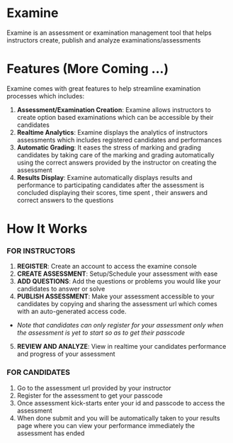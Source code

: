 # Examine

Examine is an assessment or examination management tool that helps instructors create, publish and analyze examinations/assessments

###

# Features (More Coming ...)

Examine comes with great features to help streamline examination processes which includes:

1. **Assessment/Examination Creation**: Examine allows instructors to create option based examinations which can be accessible by their candidates
2. **Realtime Analytics**: Examine displays the analytics of instructors assessments which includes registered candidates and performances
3. **Automatic Grading**: It eases the stress of marking and grading candidates by taking care of the marking and grading automatically using the correct answers provided by the instructor on creating the assessment
4. **Results Display**: Examine automatically displays results and performance to participating candidates after the assessment is concluded displaying their scores, time spent , their answers and correct answers to the questions

###

# How It Works

### FOR INSTRUCTORS

1. **REGISTER**: Create an account to access the examine console
2. **CREATE ASSESSMENT**: Setup/Schedule your assessment with ease
3. **ADD QUESTIONS**: Add the questions or problems you would like your candidates to answer or solve
4. **PUBLISH ASSESSMENT**: Make your assessment accessible to your candidates by copying and sharing the assessment url which comes with an auto-generated access code.
- *Note that candidates can only register for your assessment only when the assessment is yet to start so as to get their passcode*
5. **REVIEW AND ANALYZE**: View in realtime your candidates performance and progress of your assessment

### FOR CANDIDATES

1. Go to the assessment url provided by your instructor
2. Register for the assessment to get your passcode
3. Once assessment kick-starts enter your id and passcode to access the assessment
4. When done submit and you will be automatically taken to your results page where you can view your performance immediately the assessment has ended



